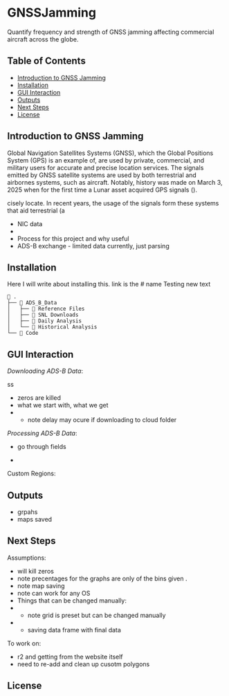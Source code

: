 # GNSSJamming
Quantify frequency and strength of GNSS jamming affecting commercial aircraft across the globe.

## Table of Contents
- [Introduction to GNSS Jamming](#introduction-to-gnss-jamming)
- [Installation](#installation)
- [GUI Interaction](#gui-interaction)
- [Outputs](#outputs)
- [Next Steps](#next-steps)
- [License](#license)

## Introduction to GNSS Jamming
Global Navigation Satellites Systems (GNSS), which the Global Positions System (GPS) is an example of, are used by private, commercial, and military users for accurate and precise location services. The signals emitted by GNSS satellite systems are used by both terrestrial and airbornes systems, such as aircraft. Notably, history was made on March 3, 2025 when for the first time a Lunar asset acquired GPS signals ().

cisely locate. In recent years, the usage of the signals form these systems that aid terrestrial (a

- NIC data
- 
- Process for this project and why useful
- ADS-B exchange - limited data currently, just parsing

## Installation
Here I will write about installing this. link is the # name
Testing new text 

```
📁 .
├── 📁 ADS_B_Data
│   ├── 📁 Reference Files	
│   ├── 📁 SNL Downloads
│   ├── 📁 Daily Analysis
│   └── 📁 Historical Analysis
└── 📁 Code
```

## GUI Interaction 
_Downloading ADS-B Data_: 

ss
- zeros are killed
- what we start with, what we get
- - note delay may ocure if downloading to cloud folder


_Processing ADS-B Data_:
- go through fields

- 



Custom Regions:

## Outputs
- grpahs
- maps saved

## Next Steps
Assumptions: 
- will kill zeros
- note precentages for the graphs are only of the bins given .
- note map saving
- note can work for any OS
- Things that can be changed manually:
-   - note grid is preset but can be changed manually
-   - saving data frame with final data
 
To work on: 
- r2 and getting from the website itself
- need to re-add and clean up cusotm polygons

## License
